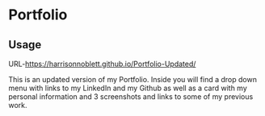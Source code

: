 # Portfolio 

## Usage

URL-https://harrisonnoblett.github.io/Portfolio-Updated/



This is an updated version of my Portfolio. Inside you will find a drop down menu with links to my LinkedIn and my Github as well as a card with my personal information and 3 screenshots and links to some of my previous work.
